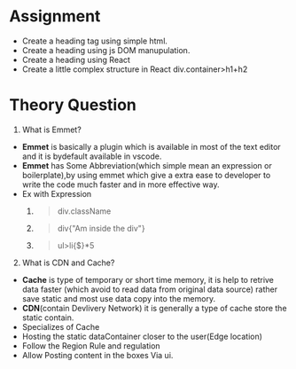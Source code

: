 # Assignment 
- Create a heading tag using simple html.
- Create a heading using js DOM manupulation.
- Create a heading using React
- Create a little complex structure in React div.container>h1+h2

# Theory Question
1. What is Emmet?
  - **Emmet** is basically a plugin which is available in most of the text editor and it is bydefault  available in vscode.
  - **Emmet** has Some Abbreviation(which simple mean an expression or boilerplate),by using emmet which give a extra ease to developer to write the code much faster and in more effective way.
  - Ex with Expression
    1. > div.className
    2. >div{"Am inside the div"}
    3. >ul>li{$}*5
2. What is CDN and Cache?
  - **Cache** is type of temporary or short time memory, it is help to retrive data faster (which avoid to read data from original data source) rather save static and most use data copy into the memory.
  - **CDN**(contain Devlivery Network) it is generally a type of cache store the static contain.
  - Specializes of Cache
  - Hosting the static dataContainer closer to the user(Edge location)
  - Follow the Region Rule and regulation
  - Allow Posting content in the boxes Via ui.